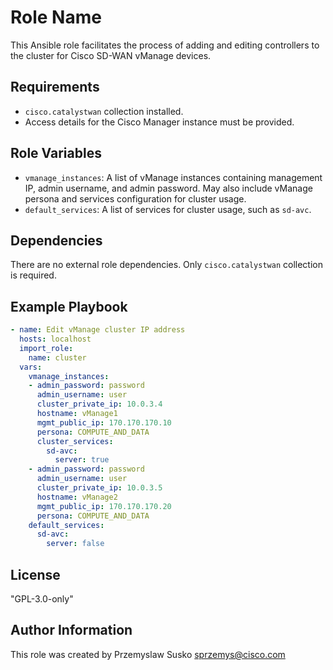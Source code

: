 Role Name
=========

This Ansible role facilitates the process of adding and editing controllers to the cluster for Cisco SD-WAN vManage devices.

Requirements
------------

- `cisco.catalystwan` collection installed.
- Access details for the Cisco Manager instance must be provided.

Role Variables
--------------
- `vmanage_instances`: A list of vManage instances containing management IP, admin username, and admin password. May also include vManage persona and services configuration for cluster usage.
- `default_services`: A list of services for cluster usage, such as `sd-avc`.

Dependencies
------------

There are no external role dependencies. Only `cisco.catalystwan` collection is required.

Example Playbook
----------------

```yaml
- name: Edit vManage cluster IP address
  hosts: localhost
  import_role:
    name: cluster
  vars:
    vmanage_instances:
    - admin_password: password
      admin_username: user
      cluster_private_ip: 10.0.3.4
      hostname: vManage1
      mgmt_public_ip: 170.170.170.10
      persona: COMPUTE_AND_DATA
      cluster_services:
        sd-avc:
          server: true
    - admin_password: password
      admin_username: user
      cluster_private_ip: 10.0.3.5
      hostname: vManage2
      mgmt_public_ip: 170.170.170.20
      persona: COMPUTE_AND_DATA
    default_services:
      sd-avc:
        server: false
```

## License

"GPL-3.0-only"

## Author Information

This role was created by Przemyslaw Susko <sprzemys@cisco.com>
